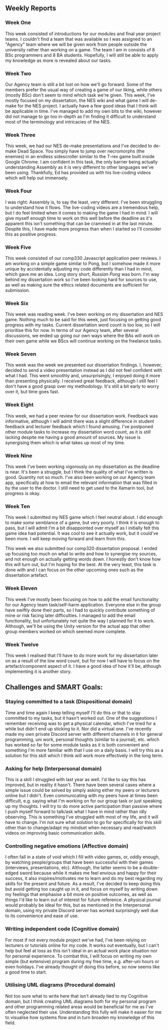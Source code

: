 ## Weekly Reports

### Week One
This week consisted of introductions for our modules and final year project teams. I couldn't find a team that was available so I was assigned to an "Agency" team where we will be given work from people outside the university rather than working on a game. The team I am in consists of 8 BSc programmers and 8 BA students. Hopefully, I will still be able to apply my knowledge as more is revealed about our tasks.

### Week Two
Our Agency team is still a bit lost on how we'll go forward. Some of the members prefer the usual way of creating a game of our liking, while others (mostly BSc) don't seem to mind which task we're given. This week, I've mostly focused on my dissertation, the NES wiki and what game I will de-make for the NES project. I actually have a few good ideas that I think will be applicable in time. I've managed to add my own bits to the wiki, however did not manage to go too in-depth as I'm finding it difficult to understand most of the terminology and intricacies of the NES.

### Week Three
This week, we had our NES de-make presentations and I've decided to de-make Dead Space. You simply have to jump over necromorphs (the enemies) in an endless sidescroller similar to the T-rex game built inside Google Chrome. I am confident in this task, the only barrier being actually understanding Assembly as it is very different to other languages we've been using. Thankfully, Ed has provided us with his live-coding videos which will help out immensely. 


### Week Four
I was right: Assembly is, to say the least, very different. I've been struggling to understand how it flows. The live-coding videos are a tremendous help, but I do feel limited when it comes to making the game I had in mind. I will give myself enough time to work on this well before the deadline as it's apparent this isn't something that can be crammed in at the last minute. Despite this, I have made more progress than when I started so I'll consider this as positive progress. 

### Week Five
This week consisted of our comp330 Javascript application peer reviews. I am working on a simple game similar to Pong, but I somehow made it more unique by accidentally adjusting my code differently than I had in mind, which gave me an idea. Long story short, *Russian Pong* was born. I'm way behind my dissertation work so I've been looking hard for sources to use, as well as making sure the ethics related documents are sufficient for submission. 

### Week Six
This week was reading week. I've been working on my dissertation and NES game. Nothing much to be said for this week, just focusing on getting good progress with my tasks. Current dissertation word count is too low, so I will prioritise this for now. In terms of our Agency team, after several discussions, we ended up going our own ways where the BAs will work on their own game while we BScs will continue working on the freelance tasks. 

### Week Seven
This week was the week we presented our dissertation findings. I, however, decided to send a video presentation instead as I did not feel confident with what I had. This went smoothly and, unsurprisingly, I enjoyed doing it more than presenting physically. I received great feedback, although I still feel I don't have a good grasp over my methodology. It's still a bit early to worry over it, but time goes fast. 

### Week Eight
This week, we had a peer review for our dissertation work. Feedback was informative, although I will admit there was a slight difference in student feedback and lecturer feedback which I found amusing. I've postponed other module tasks to increase my dissertation word count, as it is *still* lacking despite me having a good amount of sources. My issue is synergising them which is what takes up most of my time.

### Week Nine
This week I've been working vigorously on my dissertation as the deadline is near. It's been a struggle, but I think the quality of what I've written is good. Quantity not so much. I've also been working on our Agency team app, specifically at how to email the relevant information that was filled in by the user to the doctor. I still need to get used to the Xamarin tool, but progress is okay. 

### Week Ten
This week I submitted my NES game which I feel neutral about. I did enough to make *some* semblance of a game, but very poorly. I think it is enough to pass, but I will admit I'm a bit disappointed over myself as I initially felt this game idea had potential. It was cool to see it actually work, but it could've been more. I will keep moving forward and learn from this. 

This week we also submitted our comp320 dissertation proposal. I ended up focusing too much on what to write and how to synergise my sources, and not enough on actually getting words down. I honestly don't know how this will turn out, but I'm hoping for the best. At the very least, this task is done with and I can focus on the other upcoming ones such as the dissertation artefact.

### Week Eleven
This week I've mostly been focusing on how to add the email functionality for our Agency team task/self-harm application. Everyone else in the group have swiftly done their parts, so I had to quickly contribute something of mine or risk facing later difficulties. I managed to add the email functionality, but unfortunately not quite the way I planned for it to work. Although, we'll be using the Unity version for the actual app that other group members worked on which seemed more complete.

### Week Twelve
This week I realised that I'll have to do more work for my dissertation later on as a result of the low word count, but for now I will have to focus on the artefact/component aspect of it. I have a good idea of how it'll be, although implementing it is another story.


## Challenges and SMART Goals:


### Staying committed to a task (Dispositional domain)
Time and time again I keep telling myself I'll do this or that to stay committed to my tasks, but it hasn't worked out. One of the suggestions I remember receiving was to get a physical calendar, which I've tried for a while but didn't end up sticking to it. Nor did a virtual one. I've recently made my own private Discord server with different channels in it for general programming, uni work, personal thoughts (similar to a journal), etc. which has worked so far for some module tasks as it is both convenient and something I'm more familiar with that I use on a daily basis. I will try this as a solution for this skill which I think will work more effectively in the long term. 


### Asking for help (Interpersonal domain)
This is a skill I struggled with last year as well. I'd like to say this has improved, but in reality it hasn't. There have been several cases where a simple issue could be solved by simply asking either my peers or lecturers online but I didn't. Even communicating with my peers have at times been difficult, e.g. saying what I'm working on for our group task or just speaking up my thoughts. I will try to do more active participation than passive where I push myself forward to talk/ask what I have in mind rather than idly observing. This is something I've struggled with most of my life, and it will have to change. I'm not sure what solution to go for specifically for this skill other than to change/adapt my mindset when necessary and read/watch videos on improving basic communication skills.


### Controlling negative emotions (Affective domain)
I often fall in a state of void which I fill with video games, or, oddly enough, by watching people/groups that have been successful with their games (interviews, presentations, etc). Although, the latter seems to be a double-edged sword because while it makes me feel envious and happy for their success, it also inspires/motivates me to learn and do my best regarding my skills for the present and future. As a result, I've decided to keep doing this but avoid getting too caught up in it, and focus on myself by writing down my feelings that emphasise a bit more on positive outcomes, as well as things I'd like to learn out of interest for future reference. A physical journal would probably be ideal for this, but as mentioned in the Interpersonal domain, using my private Discord server has worked surprisingly well due to its convenience and ease of use. 


### Writing independent code (Cognitive domain)
For most if not every module project we've had, I've been relying on lecturers or tutorials online for my code. It works out eventually, but I can't help but feel at loss as this isn't ideal in an actual work place situation nor for personal experience. To combat this, I will focus on writing my own simple (but extensive) program during my free time, e.g. after-uni hours or even holidays. I've already thought of doing this before, so now seems like a good time to start. 


### Utilising UML diagrams (Procedural domain)
Not too sure what to write here that isn't already tied to my Cognitive domain, but I think creating UML diagrams both for my personal program and other programming related areas would be beneficial for me as I've often neglected their use. Understanding this fully will make it easier for me to visualise how systems flow and in turn broaden my knowledge of this field. 
